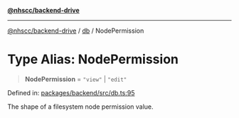 [**@nhscc/backend-drive**](../../README.md)

***

[@nhscc/backend-drive](../../README.md) / [db](../README.md) / NodePermission

# Type Alias: NodePermission

> **NodePermission** = `"view"` \| `"edit"`

Defined in: [packages/backend/src/db.ts:95](https://github.com/nhscc/drive.api.hscc.bdpa.org/blob/718231ebbb0b386db32934d648e2479e8a0b4a18/packages/backend/src/db.ts#L95)

The shape of a filesystem node permission value.
